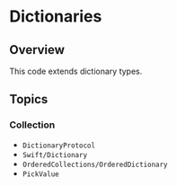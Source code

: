 # Dictionaries

## Overview

This code extends dictionary types.

## Topics

### Collection

- ``DictionaryProtocol``
- ``Swift/Dictionary``
- ``OrderedCollections/OrderedDictionary``
- ``PickValue``
